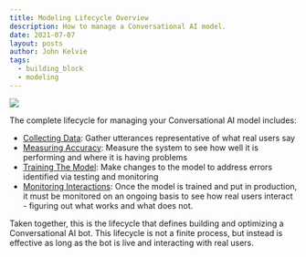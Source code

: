 ```yaml
---
title: Modeling Lifecycle Overview
description: How to manage a Conversational AI model.
date: 2021-07-07
layout: posts
author: John Kelvie
tags:
  - building_block
  - modeling
---
```


<script src="https://cdnjs.cloudflare.com/ajax/libs/imagemapster/1.5.4/jquery.imagemapster.min.js" referrerpolicy="no-referrer"></script>

<img src='/static/img/modeling-lifecycle.png' usemap="#image-map"></img>
<map name="image-map">
    <area target="" alt="" title="" href="/building-blocks/modeling/collecting-data" coords="24,362,838,908" shape="rect">
    <area target="" alt="" title="" href="/building-blocks/modeling/measuring-accuracy" coords="857,24,1621,514" shape="rect">
    <area target="" alt="" title="" href="/building-blocks/modeling/training-model" coords="1674,389,2399,919" shape="rect">
    <area target="" alt="" title="" href="/building-blocks/modeling/monitoring-interactions" coords="901,811,1564,1250" shape="rect">
</map>

<script>

$('img[usemap]').mapster({
  clickNavigate: true,
	fillColor: 'eaebea',
});
</script>

The complete lifecycle for managing your Conversational AI model includes:
* [Collecting Data](/building-blocks/modeling/collecting-data): Gather utterances representative of what real users say
* [Measuring Accuracy](/building-blocks/modeling/measuring-accuracy): Measure the system to see how well it is performing and where it is having problems
* [Training The Model](/building-blocks/modeling/training-model): Make changes to the model to address errors identified via testing and monitoring
* [Monitoring Interactions](/building-blocks/modeling/monitoring-interactions): Once the model is trained and put in production, it must be monitored on an ongoing basis to see how real users interact - figuring out what works and what does not.

Taken together, this is the lifecycle that defines building and optimizing a Conversational AI bot. This lifecycle is not a finite process, but instead is effective as long as the bot is live and interacting with real users.